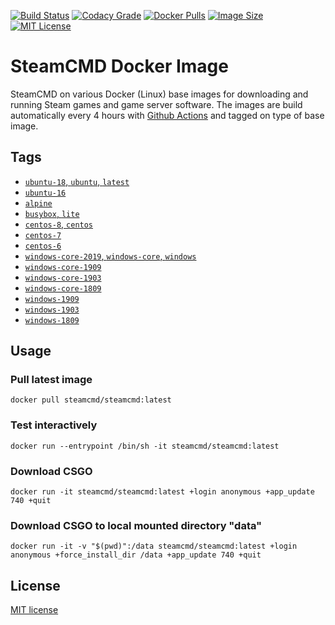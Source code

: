 [![Build Status](https://img.shields.io/github/workflow/status/steamcmd/docker/Build%20and%20Push%20Container.svg?logo=github)](https://github.com/steamcmd/docker/actions)
[![Codacy Grade](https://img.shields.io/codacy/grade/ac5825743b9643049d78279bdaa289fc.svg?logo=codacy)](https://www.codacy.com/gh/steamcmd/docker)
[![Docker Pulls](https://img.shields.io/docker/pulls/steamcmd/steamcmd.svg)](https://hub.docker.com/r/steamcmd/steamcmd)
[![Image Size](https://img.shields.io/docker/image-size/steamcmd/steamcmd.svg)](https://hub.docker.com/r/steamcmd/steamcmd)
[![MIT License](https://img.shields.io/badge/license-MIT-blue.svg)](LICENSE.md)

# SteamCMD Docker Image

SteamCMD on various Docker (Linux) base images for downloading and running Steam games and game server software. The images are build automatically every 4 hours with [Github Actions](https://github.com/steamcmd/docker/actions) and tagged on type of base image.

## Tags

*   [`ubuntu-18`, `ubuntu`, `latest`](dockerfiles/ubuntu-18)
*   [`ubuntu-16`](dockerfiles/ubuntu-16)
*   [`alpine`](dockerfiles/alpine)
*   [`busybox`, `lite`](dockerfiles/busybox)
*   [`centos-8`, `centos`](dockerfiles/centos-8)
*   [`centos-7`](dockerfiles/centos-7)
*   [`centos-6`](dockerfiles/centos-6)
*   [`windows-core-2019`, `windows-core`, `windows`](dockerfiles/windows-core-2019)
*   [`windows-core-1909`](dockerfiles/windows-core-1909)
*   [`windows-core-1903`](dockerfiles/windows-core-1903)
*   [`windows-core-1809`](dockerfiles/windows-core-1809)
*   [`windows-1909`](dockerfiles/windows-1909)
*   [`windows-1903`](dockerfiles/windows-1903)
*   [`windows-1809`](dockerfiles/windows-1809)

## Usage

### Pull latest image
```shell
docker pull steamcmd/steamcmd:latest
```
### Test interactively
```shell
docker run --entrypoint /bin/sh -it steamcmd/steamcmd:latest
```
### Download CSGO
```shell
docker run -it steamcmd/steamcmd:latest +login anonymous +app_update 740 +quit
```
### Download CSGO to local mounted directory "data"
```shell
docker run -it -v "$(pwd)":/data steamcmd/steamcmd:latest +login anonymous +force_install_dir /data +app_update 740 +quit
```

## License

[MIT license](LICENSE)
